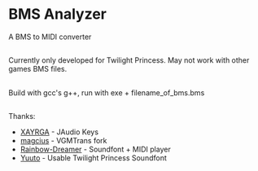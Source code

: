 # BMS Analyzer
A BMS to MIDI converter
##
Currently only developed for Twilight Princess. May not work with other games BMS files.
##
Build with gcc's g++, run with exe + filename_of_bms.bms
##
Thanks:
- [XAYRGA](https://github.com/XAYRGA) - JAudio Keys
- [magcius](https://github.com/magcius/vgmtrans) - VGMTrans fork
- [Rainbow-Dreamer](https://github.com/Rainbow-Dreamer/SfPlayer) - Soundfont + MIDI player
- [Yuuto](https://hcs64.com/mboard/forum.php?showthread=25562&showpage=15#post_63623) - Usable Twilight Princess Soundfont